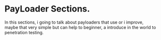 # PayLoader Sections.

In this sections, i going to talk about payloaders that use or i improve, maybe that very simple but can help to beginner, a introduce in the world to penetration testing.
